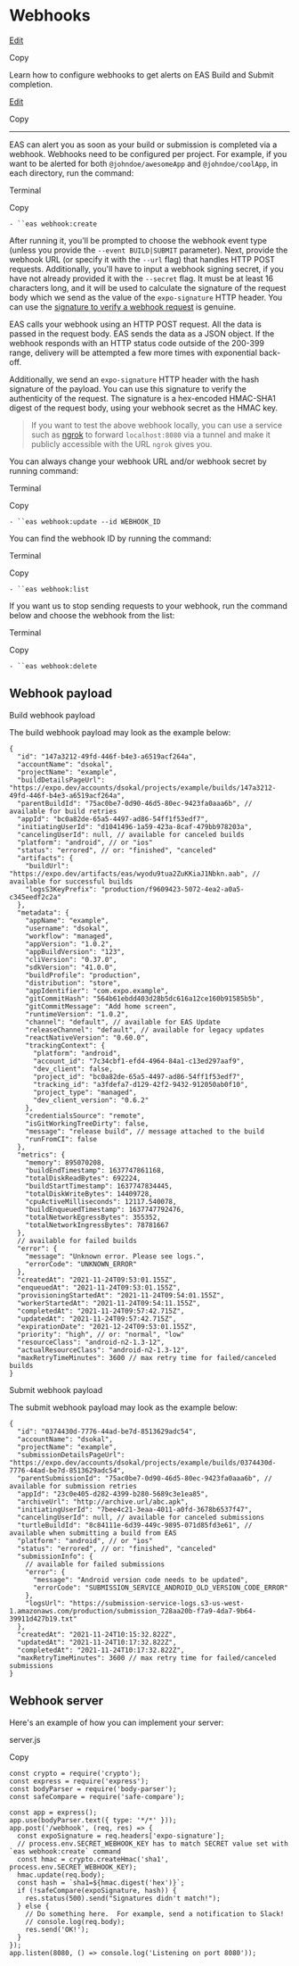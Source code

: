 # Webhooks

[Edit](https://github.com/expo/expo/edit/main/docs/pages/eas/webhooks.mdx)

Copy

Learn how to configure webhooks to get alerts on EAS Build and Submit
completion.

[Edit](https://github.com/expo/expo/edit/main/docs/pages/eas/webhooks.mdx)

Copy

* * *

EAS can alert you as soon as your build or submission is completed via a
webhook. Webhooks need to be configured per project. For example, if you want
to be alerted for both `@johndoe/awesomeApp` and `@johndoe/coolApp`, in each
directory, run the command:

Terminal

Copy

`- ``eas webhook:create`

After running it, you'll be prompted to choose the webhook event type (unless
you provide the `--event BUILD|SUBMIT` parameter). Next, provide the webhook
URL (or specify it with the `--url` flag) that handles HTTP POST requests.
Additionally, you'll have to input a webhook signing secret, if you have not
already provided it with the `--secret` flag. It must be at least 16
characters long, and it will be used to calculate the signature of the request
body which we send as the value of the `expo-signature` HTTP header. You can
use the [signature to verify a webhook request](/eas/webhooks#webhook-server)
is genuine.

EAS calls your webhook using an HTTP POST request. All the data is passed in
the request body. EAS sends the data as a JSON object. If the webhook responds
with an HTTP status code outside of the 200-399 range, delivery will be
attempted a few more times with exponential back-off.

Additionally, we send an `expo-signature` HTTP header with the hash signature
of the payload. You can use this signature to verify the authenticity of the
request. The signature is a hex-encoded HMAC-SHA1 digest of the request body,
using your webhook secret as the HMAC key.

> If you want to test the above webhook locally, you can use a service such as
> [ngrok](https://ngrok.com/docs) to forward `localhost:8080` via a tunnel and
> make it publicly accessible with the URL `ngrok` gives you.

You can always change your webhook URL and/or webhook secret by running
command:

Terminal

Copy

`- ``eas webhook:update --id WEBHOOK_ID`

You can find the webhook ID by running the command:

Terminal

Copy

`- ``eas webhook:list`

If you want us to stop sending requests to your webhook, run the command below
and choose the webhook from the list:

Terminal

Copy

`- ``eas webhook:delete`

## Webhook payload

Build webhook payload

The build webhook payload may look as the example below:

    
    
    {
      "id": "147a3212-49fd-446f-b4e3-a6519acf264a",
      "accountName": "dsokal",
      "projectName": "example",
      "buildDetailsPageUrl": "https://expo.dev/accounts/dsokal/projects/example/builds/147a3212-49fd-446f-b4e3-a6519acf264a",
      "parentBuildId": "75ac0be7-0d90-46d5-80ec-9423fa0aaa6b", // available for build retries
      "appId": "bc0a82de-65a5-4497-ad86-54ff1f53edf7",
      "initiatingUserId": "d1041496-1a59-423a-8caf-479bb978203a",
      "cancelingUserId": null, // available for canceled builds
      "platform": "android", // or "ios"
      "status": "errored", // or: "finished", "canceled"
      "artifacts": {
        "buildUrl": "https://expo.dev/artifacts/eas/wyodu9tua2ZuKKiaJ1Nbkn.aab", // available for successful builds
        "logsS3KeyPrefix": "production/f9609423-5072-4ea2-a0a5-c345eedf2c2a"
      },
      "metadata": {
        "appName": "example",
        "username": "dsokal",
        "workflow": "managed",
        "appVersion": "1.0.2",
        "appBuildVersion": "123",
        "cliVersion": "0.37.0",
        "sdkVersion": "41.0.0",
        "buildProfile": "production",
        "distribution": "store",
        "appIdentifier": "com.expo.example",
        "gitCommitHash": "564b61ebdd403d28b5dc616a12ce160b91585b5b",
        "gitCommitMessage": "Add home screen",
        "runtimeVersion": "1.0.2",
        "channel": "default", // available for EAS Update
        "releaseChannel": "default", // available for legacy updates
        "reactNativeVersion": "0.60.0",
        "trackingContext": {
          "platform": "android",
          "account_id": "7c34cbf1-efd4-4964-84a1-c13ed297aaf9",
          "dev_client": false,
          "project_id": "bc0a82de-65a5-4497-ad86-54ff1f53edf7",
          "tracking_id": "a3fdefa7-d129-42f2-9432-912050ab0f10",
          "project_type": "managed",
          "dev_client_version": "0.6.2"
        },
        "credentialsSource": "remote",
        "isGitWorkingTreeDirty": false,
        "message": "release build", // message attached to the build
        "runFromCI": false
      },
      "metrics": {
        "memory": 895070208,
        "buildEndTimestamp": 1637747861168,
        "totalDiskReadBytes": 692224,
        "buildStartTimestamp": 1637747834445,
        "totalDiskWriteBytes": 14409728,
        "cpuActiveMilliseconds": 12117.540078,
        "buildEnqueuedTimestamp": 1637747792476,
        "totalNetworkEgressBytes": 355352,
        "totalNetworkIngressBytes": 78781667
      },
      // available for failed builds
      "error": {
        "message": "Unknown error. Please see logs.",
        "errorCode": "UNKNOWN_ERROR"
      },
      "createdAt": "2021-11-24T09:53:01.155Z",
      "enqueuedAt": "2021-11-24T09:53:01.155Z",
      "provisioningStartedAt": "2021-11-24T09:54:01.155Z",
      "workerStartedAt": "2021-11-24T09:54:11.155Z",
      "completedAt": "2021-11-24T09:57:42.715Z",
      "updatedAt": "2021-11-24T09:57:42.715Z",
      "expirationDate": "2021-12-24T09:53:01.155Z",
      "priority": "high", // or: "normal", "low"
      "resourceClass": "android-n2-1.3-12",
      "actualResourceClass": "android-n2-1.3-12",
      "maxRetryTimeMinutes": 3600 // max retry time for failed/canceled builds
    }
    

Submit webhook payload

The submit webhook payload may look as the example below:

    
    
    {
      "id": "0374430d-7776-44ad-be7d-8513629adc54",
      "accountName": "dsokal",
      "projectName": "example",
      "submissionDetailsPageUrl": "https://expo.dev/accounts/dsokal/projects/example/builds/0374430d-7776-44ad-be7d-8513629adc54",
      "parentSubmissionId": "75ac0be7-0d90-46d5-80ec-9423fa0aaa6b", // available for submission retries
      "appId": "23c0e405-d282-4399-b280-5689c3e1ea85",
      "archiveUrl": "http://archive.url/abc.apk",
      "initiatingUserId": "7bee4c21-3eaa-4011-a0fd-3678b6537f47",
      "cancelingUserId": null, // available for canceled submissions
      "turtleBuildId": "8c84111e-6d39-449c-9895-071d85fd3e61", // available when submitting a build from EAS
      "platform": "android", // or "ios"
      "status": "errored", // or: "finished", "canceled"
      "submissionInfo": {
        // available for failed submissions
        "error": {
          "message": "Android version code needs to be updated",
          "errorCode": "SUBMISSION_SERVICE_ANDROID_OLD_VERSION_CODE_ERROR"
        },
        "logsUrl": "https://submission-service-logs.s3-us-west-1.amazonaws.com/production/submission_728aa20b-f7a9-4da7-9b64-39911d427b19.txt"
      },
      "createdAt": "2021-11-24T10:15:32.822Z",
      "updatedAt": "2021-11-24T10:17:32.822Z",
      "completedAt": "2021-11-24T10:17:32.822Z",
      "maxRetryTimeMinutes": 3600 // max retry time for failed/canceled submissions
    }
    

## Webhook server

Here's an example of how you can implement your server:

server.js

Copy

    
    
    const crypto = require('crypto');
    const express = require('express');
    const bodyParser = require('body-parser');
    const safeCompare = require('safe-compare');
    
    const app = express();
    app.use(bodyParser.text({ type: '*/*' }));
    app.post('/webhook', (req, res) => {
      const expoSignature = req.headers['expo-signature'];
      // process.env.SECRET_WEBHOOK_KEY has to match SECRET value set with `eas webhook:create` command
      const hmac = crypto.createHmac('sha1', process.env.SECRET_WEBHOOK_KEY);
      hmac.update(req.body);
      const hash = `sha1=${hmac.digest('hex')}`;
      if (!safeCompare(expoSignature, hash)) {
        res.status(500).send("Signatures didn't match!");
      } else {
        // Do something here.  For example, send a notification to Slack!
        // console.log(req.body);
        res.send('OK!');
      }
    });
    app.listen(8080, () => console.log('Listening on port 8080'));
    

